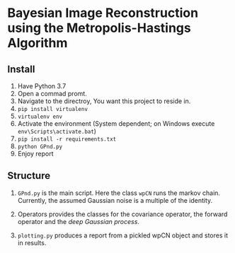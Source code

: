 # Bayesian Image Reconstruction using the Metropolis-Hastings Algorithm

## Install

1. Have Python 3.7
2. Open a commad promt.
3. Navigate to the directroy, You want this project to reside in.
4. ``pip install virtualenv``
5. ``virtualenv env``
6. Activate the environment (System dependent; on Windows execute ``env\Scripts\activate.bat``)
7. ``pip install -r requirements.txt``
8. ``python GPnd.py``
9. Enjoy report

## Structure

1. ``GPnd.py`` is the main script. Here the class ``wpCN`` runs the markov chain. Currently, the assumed Gaussian noise is a multiple of the identity.

2. Operators provides the classes for the covariance operator, the forward operator and the *deep Gaussian process*.
3. ``plotting.py`` produces a report from a pickled wpCN object and stores it in results.
